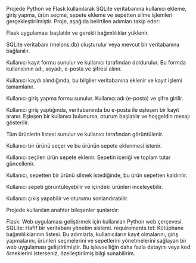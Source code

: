 Projede Python ve Flask kullanılarak SQLite veritabanına kullanıcı ekleme, giriş yapma, ürün seçme, sepete ekleme ve sepetten silme işlemleri gerçekleştirilmiştir. Proje, aşağıda belirtilen adımları takip eder:

Flask uygulaması başlatılır ve gerekli bağımlılıklar yüklenir.

SQLite veritabanı (melons.db) oluşturulur veya mevcut bir veritabanına bağlanılır.

Kullanıcı kayıt formu sunulur ve kullanıcı tarafından doldurulur. Bu formda kullanıcının adı, soyadı, e-posta ve şifresi alınır.

Kullanıcı kaydı alındığında, bu bilgiler veritabanına eklenir ve kayıt işlemi tamamlanır.

Kullanıcı giriş yapma formu sunulur. Kullanıcı adı (e-posta) ve şifre girilir.

Kullanıcı giriş yaptığında, veritabanında bu e-posta ile eşleşen bir kayıt aranır. Eşleşen bir kullanıcı bulunursa, oturum başlatılır ve hoşgeldin mesajı gösterilir.

Tüm ürünlerin listesi sunulur ve kullanıcı tarafından görüntülenir.

Kullanıcı bir ürünü seçer ve bu ürünün sepete eklenmesi istenir.

Kullanıcı seçilen ürün sepete eklenir. Sepetin içeriği ve toplam tutar güncellenir.

Kullanıcı, sepetten bir ürünü silmek istediğinde, bu ürün sepetten kaldırılır.

Kullanıcı sepeti görüntüleyebilir ve içindeki ürünleri inceleyebilir.

Kullanıcı çıkış yapabilir ve oturumu sonlandırabilir.

Projede kullanılan anahtar bileşenler şunlardır:

Flask: Web uygulaması geliştirmek için kullanılan Python web çerçevesi.
SQLite: Hafif bir veritabanı yönetim sistemi.
requirements.txt: Kütüphane bağımlılıklarının listesi.
Bu adımlarla, kullanıcıların kayıt olmalarını, giriş yapmalarını, ürünleri seçmelerini ve sepetlerini yönetmelerini sağlayan bir web uygulaması geliştirilmiştir. Bu işlevselliğin daha fazla detayını veya kod örneklerini isterseniz, özelleştirilmiş bilgi sunabilirim.






